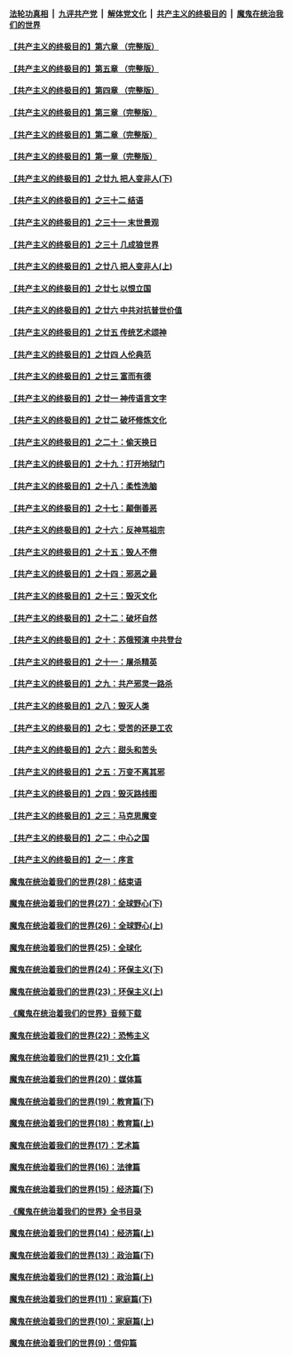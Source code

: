 ####  [法轮功真相](../../../../basic/blob/master/README.md?t=12200426) &nbsp;|&nbsp; [九评共产党](../../../../9ping.md/blob/master/README.md?t=12200426) &nbsp;|&nbsp; [解体党文化](../../../../jtdwh.md/blob/master/README.md?t=12200426)  &nbsp;|&nbsp; [共产主义的终极目的](../../../../gczydzjmd.md/blob/master/README.md?t=12200426) &nbsp;|&nbsp; [魔鬼在统治我们的世界](../../../../mgztzwmdsj.md/blob/master/README.md?t=12200426) 

#### [【共产主义的终极目的】第六章 （完整版）](../pages/nsc422/n11428913.md?t=12200426) 

#### [【共产主义的终极目的】第五章 （完整版）](../pages/nsc422/n11428912.md?t=12200426) 

#### [【共产主义的终极目的】第四章 （完整版）](../pages/nsc422/n11428907.md?t=12200426) 

#### [【共产主义的终极目的】第三章（完整版）](../pages/nsc422/n11428848.md?t=12200426) 

#### [【共产主义的终极目的】第二章（完整版）](../pages/nsc422/n11428831.md?t=12200426) 

#### [【共产主义的终极目的】第一章（完整版）](../pages/nsc422/n11417651.md?t=12200426) 

#### [【共产主义的终极目的】之廿九 把人变非人(下)](../pages/nsc422/n11344140.md?t=12200426) 

#### [【共产主义的终极目的】之三十二 结语](../pages/nsc422/n11360535.md?t=12200426) 

#### [【共产主义的终极目的】之三十一 末世景观](../pages/nsc422/n11351129.md?t=12200426) 

#### [【共产主义的终极目的】之三十 几成狼世界](../pages/nsc422/n11348280.md?t=12200426) 

#### [【共产主义的终极目的】之廿八 把人变非人(上)](../pages/nsc422/n11340492.md?t=12200426) 

#### [【共产主义的终极目的】之廿七 以恨立国](../pages/nsc422/n11336944.md?t=12200426) 

#### [【共产主义的终极目的】之廿六 中共对抗普世价值](../pages/nsc422/n11324785.md?t=12200426) 

#### [【共产主义的终极目的】之廿五 传统艺术颂神](../pages/nsc422/n11296396.md?t=12200426) 

#### [【共产主义的终极目的】之廿四 人伦典范](../pages/nsc422/n11296397.md?t=12200426) 

#### [【共产主义的终极目的】之廿三 富而有德](../pages/nsc422/n11283598.md?t=12200426) 

#### [【共产主义的终极目的】之廿一 神传语言文字](../pages/nsc422/n11263265.md?t=12200426) 

#### [【共产主义的终极目的】之廿二 破坏修炼文化](../pages/nsc422/n11245728.md?t=12200426) 

#### [【共产主义的终极目的】之二十：偷天换日](../pages/nsc422/n11238846.md?t=12200426) 

#### [【共产主义的终极目的】之十九：打开地狱门](../pages/nsc422/n11206376.md?t=12200426) 

#### [【共产主义的终极目的】之十八：柔性洗脑](../pages/nsc422/n11199994.md?t=12200426) 

#### [【共产主义的终极目的】之十七：颠倒善恶](../pages/nsc422/n11179782.md?t=12200426) 

#### [【共产主义的终极目的】之十六：反神骂祖宗](../pages/nsc422/n11166798.md?t=12200426) 

#### [【共产主义的终极目的】之十五：毁人不倦](../pages/nsc422/n11166792.md?t=12200426) 

#### [【共产主义的终极目的】之十四：邪恶之最](../pages/nsc422/n11150249.md?t=12200426) 

#### [【共产主义的终极目的】之十三：毁灭文化](../pages/nsc422/n11135227.md?t=12200426) 

#### [【共产主义的终极目的】之十二：破坏自然](../pages/nsc422/n11135214.md?t=12200426) 

#### [【共产主义的终极目的】之十：苏俄预演 中共登台](../pages/nsc422/n11118424.md?t=12200426) 

#### [【共产主义的终极目的】之十一：屠杀精英](../pages/nsc422/n11118442.md?t=12200426) 

#### [【共产主义的终极目的】之九：共产邪灵一路杀](../pages/nsc422/n11114139.md?t=12200426) 

#### [【共产主义的终极目的】之八：毁灭人类](../pages/nsc422/n11108503.md?t=12200426) 

#### [【共产主义的终极目的】之七：受苦的还是工农](../pages/nsc422/n11101809.md?t=12200426) 

#### [【共产主义的终极目的】之六：甜头和苦头](../pages/nsc422/n11096971.md?t=12200426) 

#### [【共产主义的终极目的】之五：万变不离其邪](../pages/nsc422/n11091285.md?t=12200426) 

#### [【共产主义的终极目的】之四：毁灭路线图](../pages/nsc422/n11086284.md?t=12200426) 

#### [【共产主义的终极目的】之三：马克思魔变](../pages/nsc422/n11061941.md?t=12200426) 

#### [【共产主义的终极目的】之二：中心之国](../pages/nsc422/n11047728.md?t=12200426) 

#### [【共产主义的终极目的】之一：序言](../pages/nsc422/n11086077.md?t=12200426) 

#### [魔鬼在统治着我们的世界(28)：结束语](../pages/nsc422/n10936246.md?t=12200426) 

#### [魔鬼在统治着我们的世界(27)：全球野心(下)](../pages/nsc422/n10928319.md?t=12200426) 

#### [魔鬼在统治着我们的世界(26)：全球野心(上)](../pages/nsc422/n10900318.md?t=12200426) 

#### [魔鬼在统治着我们的世界(25)：全球化](../pages/nsc422/n10788205.md?t=12200426) 

#### [魔鬼在统治着我们的世界(24)：环保主义(下)](../pages/nsc422/n10695307.md?t=12200426) 

#### [魔鬼在统治着我们的世界(23)：环保主义(上)](../pages/nsc422/n10688613.md?t=12200426) 

#### [《魔鬼在统治着我们的世界》音频下载](../pages/nsc422/n10635553.md?t=12200426) 

#### [魔鬼在统治着我们的世界(22)：恐怖主义](../pages/nsc422/n10614727.md?t=12200426) 

#### [魔鬼在统治着我们的世界(21)：文化篇](../pages/nsc422/n10597706.md?t=12200426) 

#### [魔鬼在统治着我们的世界(20)：媒体篇](../pages/nsc422/n10586579.md?t=12200426) 

#### [魔鬼在统治着我们的世界(19)：教育篇(下)](../pages/nsc422/n10564808.md?t=12200426) 

#### [魔鬼在统治着我们的世界(18)：教育篇(上)](../pages/nsc422/n10526970.md?t=12200426) 

#### [魔鬼在统治着我们的世界(17)：艺术篇](../pages/nsc422/n10499093.md?t=12200426) 

#### [魔鬼在统治着我们的世界(16)：法律篇](../pages/nsc422/n10485969.md?t=12200426) 

#### [魔鬼在统治着我们的世界(15)：经济篇(下)](../pages/nsc422/n10469975.md?t=12200426) 

#### [《魔鬼在统治着我们的世界》全书目录](../pages/nsc422/n10464261.md?t=12200426) 

#### [魔鬼在统治着我们的世界(14)：经济篇(上)](../pages/nsc422/n10457370.md?t=12200426) 

#### [魔鬼在统治着我们的世界(13)：政治篇(下)](../pages/nsc422/n10448270.md?t=12200426) 

#### [魔鬼在统治着我们的世界(12)：政治篇(上)](../pages/nsc422/n10444576.md?t=12200426) 

#### [魔鬼在统治着我们的世界(11)：家庭篇(下)](../pages/nsc422/n10440961.md?t=12200426) 

#### [魔鬼在统治着我们的世界(10)：家庭篇(上)](../pages/nsc422/n10435448.md?t=12200426) 

#### [魔鬼在统治着我们的世界(9)：信仰篇](../pages/nsc422/n10432159.md?t=12200426) 

